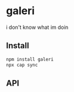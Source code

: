 # galeri

i don't know what im doin

## Install

```bash
npm install galeri
npx cap sync
```

## API

<docgen-index></docgen-index>


<docgen-api>
<!-- run docgen to generate docs from the source -->
<!-- More info: https://github.com/ionic-team/capacitor-docgen -->
</docgen-api>
